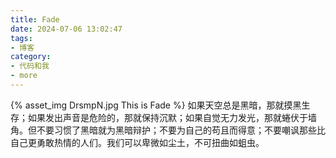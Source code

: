 ```yaml
---
title: Fade
date: 2024-07-06 13:02:47
tags:
- 博客
category:
- 代码和我
- more
---
```

{% asset_img DrsmpN.jpg This is Fade %}
如果天空总是黑暗，那就摸黑生存；如果发出声音是危险的，那就保持沉默；如果自觉无力发光，那就蜷伏于墙角。但不要习惯了黑暗就为黑暗辩护；不要为自己的苟且而得意；不要嘲讽那些比自己更勇敢热情的人们。我们可以卑微如尘土，不可扭曲如蛆虫。